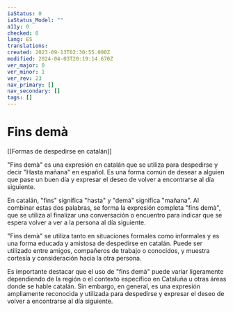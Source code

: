 ```yaml
---
iaStatus: 0
iaStatus_Model: ""
a11y: 0
checked: 0
lang: ES
translations: 
created: 2023-09-13T02:30:55.000Z
modified: 2024-04-03T20:19:14.670Z
ver_major: 0
ver_minor: 1
ver_rev: 23
nav_primary: []
nav_secondary: []
tags: []
---
```

# Fins demà

[[Formas de despedirse en catalán]]


"Fins demà" es una expresión en catalán que se utiliza para despedirse y decir "Hasta mañana" en español. Es una forma común de desear a alguien que pase un buen día y expresar el deseo de volver a encontrarse al día siguiente.

En catalán, "fins" significa "hasta" y "demà" significa "mañana". Al combinar estas dos palabras, se forma la expresión completa "fins demà", que se utiliza al finalizar una conversación o encuentro para indicar que se espera volver a ver a la persona al día siguiente.

"Fins demà" se utiliza tanto en situaciones formales como informales y es una forma educada y amistosa de despedirse en catalán. Puede ser utilizado entre amigos, compañeros de trabajo o conocidos, y muestra cortesía y consideración hacia la otra persona.

Es importante destacar que el uso de "fins demà" puede variar ligeramente dependiendo de la región o el contexto específico en Cataluña u otras áreas donde se hable catalán. Sin embargo, en general, es una expresión ampliamente reconocida y utilizada para despedirse y expresar el deseo de volver a encontrarse al día siguiente.